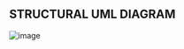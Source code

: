 ## STRUCTURAL UML DIAGRAM
![image](https://user-images.githubusercontent.com/101038718/161422095-e5dd70e0-e683-4cd7-b2c1-16ce3ba32679.png)

